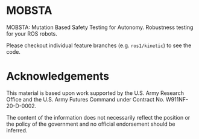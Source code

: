 # MOBSTA
MOBSTA: Mutation Based Safety Testing for Autonomy. Robustness testing for your ROS robots.

Please checkout individual feature branches (e.g. `ros1/kinetic`) to see the code.

# Acknowledgements

This material is based upon work supported by the U.S. Army Research Office and the U.S. Army Futures Command under Contract No. W911NF-20-D-0002.

The content of the information does not necessarily reflect the position or the policy of the government and no official endorsement should be inferred.
